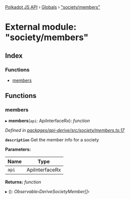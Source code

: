 [Polkadot JS API](../README.md) › [Globals](../globals.md) › ["society/members"](_society_members_.md)

# External module: "society/members"

## Index

### Functions

* [members](_society_members_.md#members)

## Functions

###  members

▸ **members**(`api`: ApiInterfaceRx): *function*

*Defined in [packages/api-derive/src/society/members.ts:17](https://github.com/polkadot-js/api/blob/2c3eee4c67/packages/api-derive/src/society/members.ts#L17)*

**`description`** Get the member info for a society

**Parameters:**

Name | Type |
------ | ------ |
`api` | ApiInterfaceRx |

**Returns:** *function*

▸ (): *Observable‹DeriveSocietyMember[]›*
